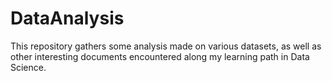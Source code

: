 # DataAnalysis
This repository gathers some analysis made on various datasets, as well as other interesting documents encountered along my learning path in Data Science.
